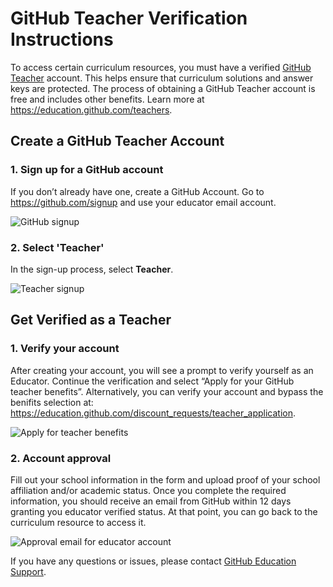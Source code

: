 # GitHub Teacher Verification Instructions

To access certain curriculum resources, you must have a verified [GitHub Teacher](https://education.github.com/teachers) account. This helps ensure that curriculum solutions and answer keys are protected. The process of obtaining a GitHub Teacher account is free and includes other benefits. Learn more at https://education.github.com/teachers.

## Create a GitHub Teacher Account

### 1. Sign up for a GitHub account

If you don’t already have one, create a GitHub Account. Go to https://github.com/signup and use your educator email account.

![GitHub signup](/static/github-teacher/github-signup.png)

### 2. Select 'Teacher'

In the sign-up process, select **Teacher**.

![Teacher signup](/static/github-teacher/teacher-signup.png)

## Get Verified as a Teacher

### 1. Verify your account

After creating your account, you will see a prompt to verify yourself as an Educator. Continue the verification and select “Apply for your GitHub teacher benefits”. Alternatively, you can verify your account and bypass the benifits selection at: https://education.github.com/discount_requests/teacher_application.

![Apply for teacher benefits](/static/github-teacher/teacher-benefits-signup.png)

### 2. Account approval

Fill out your school information in the form and upload proof of your school affiliation and/or academic status. Once you complete the required information, you should receive an email from GitHub within 12 days granting you educator verified status. At that point, you can go back to the curriculum resource to access it.

![Approval email for educator account](/static/github-teacher/github-educator-approved-email.png)

If you have any questions or issues, please contact [GitHub Education Support](https://support.github.com/request/education).